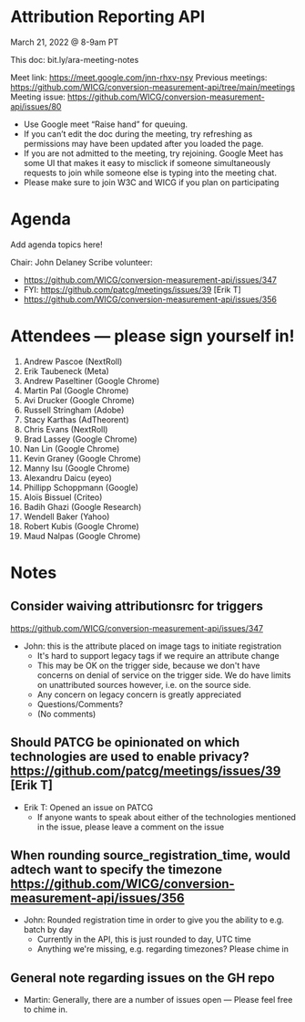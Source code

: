 # Attribution Reporting API

March 21, 2022 @ 8-9am PT

This doc: bit.ly/ara-meeting-notes

Meet link: https://meet.google.com/jnn-rhxv-nsy
Previous meetings: https://github.com/WICG/conversion-measurement-api/tree/main/meetings
Meeting issue: https://github.com/WICG/conversion-measurement-api/issues/80

* Use Google meet “Raise hand” for queuing.
* If you can’t edit the doc during the meeting, try refreshing as permissions may have been updated after you loaded the page.
* If you are not admitted to the meeting, try rejoining. Google Meet has some UI that makes it easy to misclick if someone simultaneously requests to join while someone else is typing into the meeting chat.
* Please make sure to join W3C and WICG if you plan on participating

# Agenda
Add agenda topics here!

Chair: John Delaney
Scribe volunteer: 

* https://github.com/WICG/conversion-measurement-api/issues/347
* FYI: https://github.com/patcg/meetings/issues/39 [Erik T]
* https://github.com/WICG/conversion-measurement-api/issues/356

# Attendees — please sign yourself in! 

1. Andrew Pascoe (NextRoll)
2. Erik Taubeneck (Meta)
3. Andrew Paseltiner (Google Chrome)
4. Martin Pal (Google Chrome)
5. Avi Drucker (Google Chrome)
6. Russell Stringham (Adobe)
7. Stacy Karthas (AdTheorent)
8. Chris Evans (NextRoll)
9. Brad Lassey (Google Chrome)
10. Nan Lin (Google Chrome)
11. Kevin Graney (Google Chrome)
12. Manny Isu (Google Chrome)
13. Alexandru Daicu (eyeo)
14. Phillipp Schoppmann (Google)
15. Aloïs Bissuel (Criteo)
16. Badih Ghazi (Google Research)
17. Wendell Baker (Yahoo)
18. Robert Kubis (Google Chrome)
19. Maud Nalpas (Google Chrome)


# Notes

## Consider waiving attributionsrc for triggers

https://github.com/WICG/conversion-measurement-api/issues/347

* John:  this is the attribute placed on image tags to initiate registration
  * It's hard to support legacy tags if we require an attribute change
  * This may be OK on the trigger side, because we don't have concerns on denial of service on the trigger side. We do have limits on unattributed sources however, i.e. on the source side.
  * Any concern on legacy concern is greatly appreciated
  * Questions/Comments?
  * (No comments)

## Should PATCG be opinionated on which technologies are used to enable privacy? https://github.com/patcg/meetings/issues/39 [Erik T]

* Erik T: Opened an issue on PATCG
  * If anyone wants to speak about either of the technologies mentioned in the issue, please leave a comment on the issue

## When rounding source_registration_time, would adtech want to specify the timezone https://github.com/WICG/conversion-measurement-api/issues/356

* John: Rounded registration time in order to give you the ability to e.g. batch by day
  * Currently in the API, this is just rounded to day, UTC time
  * Anything we're missing, e.g. regarding timezones? Please chime in

## General note regarding issues on the GH repo

* Martin: Generally, there are a number of issues open — Please feel free to chime in.
